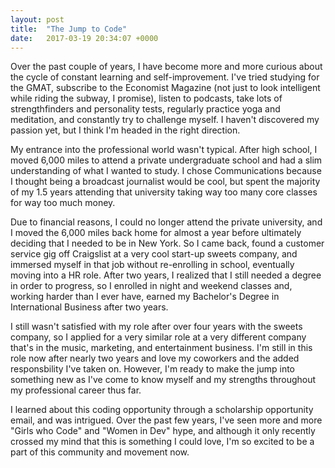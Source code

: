 ```yaml
---
layout: post
title:  "The Jump to Code"
date:   2017-03-19 20:34:07 +0000
---
```



Over the past couple of years, I have become more and more curious about the cycle of constant learning and self-improvement. I've tried studying for the GMAT, subscribe to the Economist Magazine (not just to look intelligent while riding the subway, I promise), listen to podcasts, take lots of strengthfinders and personality tests, regularly practice yoga and meditation, and constantly try to challenge myself. I haven't discovered my passion yet, but I think I'm headed in the right direction.

My entrance into the professional world wasn't typical. After high school, I moved 6,000 miles to attend a private undergraduate school and had a slim understanding of what I wanted to study. I chose Communications because I thought being a broadcast journalist would be cool, but spent the majority of my 1.5 years attending that university taking way too many core classes for way too much money.

Due to financial reasons, I could no longer attend the private university, and I moved the 6,000 miles back home for almost a year before ultimately deciding that I needed to be in New York. So I came back, found a customer service gig off Craigslist at a very cool start-up sweets company, and immersed myself in that job without re-enrolling in school, eventually moving into a HR role. After two years, I realized that I still needed a degree in order to progress, so I enrolled in night and weekend classes and, working harder than I ever have, earned my Bachelor's Degree in International Business after two years. 

I still wasn't satisfied with my role after over four years with the sweets company, so I applied for a very similar role at a very different company that's in the music, marketing, and entertainment business. I'm still in this role now after nearly two years and love my coworkers and the added responsbility I've taken on. However, I'm ready to make the jump into something new as I've come to know myself and my strengths throughout my professional career thus far.

I learned about this coding opportunity through a scholarship opportunity email, and was intrigued. Over the past few years, I've seen more and more "Girls who Code" and "Women in Dev" hype, and although it only recently crossed my mind that this is something I could love, I'm so excited to be a part of this community and movement now.


